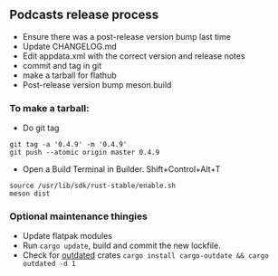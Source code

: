 ## Podcasts release process

* Ensure there was a post-release version bump last time
* Update CHANGELOG.md
* Edit appdata.xml with the correct version and release notes
* commit and tag in git
* make a tarball for flathub
* Post-release version bump meson.build


### To make a tarball:

* Do git tag

```
git tag -a '0.4.9' -m '0.4.9'
git push --atomic origin master 0.4.9
```

* Open a Build Terminal in Builder. Shift+Control+Alt+T

```
source /usr/lib/sdk/rust-stable/enable.sh
meson dist
```

### Optional maintenance thingies

- Update flatpak modules
- Run `cargo update`, build and commit the new lockfile.
- Check for [outdated](https://github.com/kbknapp/cargo-outdated) crates `cargo install cargo-outdate && cargo outdated -d 1`

